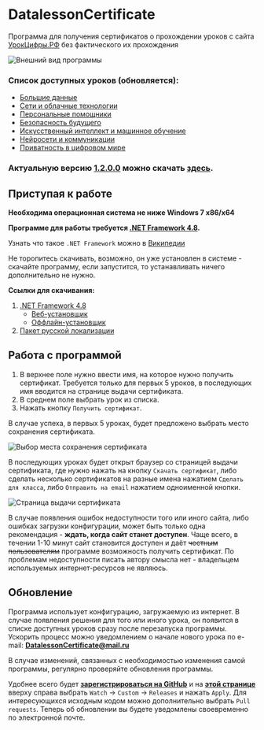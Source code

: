 # DatalessonCertificate

Программа для получения сертификатов о прохождении уроков с сайта [УрокЦифры.РФ](https://урокцифры.рф/ "УрокЦифры.РФ") без фактического их прохождения

![Внешний вид программы](https://user-images.githubusercontent.com/17485135/107755662-929a8e80-6d3c-11eb-8fc2-112d358294e6.png "Внешний вид программы")

### Список доступных уроков (обновляется):
* [Большие данные](https://урокцифры.рф/lessons/bolshie-dannye "Открыть урок")
* [Сети и облачные технологии](https://урокцифры.рф/lessons/seti-i-oblachnye-tehnologii "Открыть урок")
* [Персональные помощники](https://урокцифры.рф/lessons/personalnye-pomoshhniki "Открыть урок")
* [Безопасность будущего](https://урокцифры.рф/lessons/bezopasnost-budushhego "Открыть урок")
* [Искусственный интеллект и машинное обучение](https://урокцифры.рф/lessons/ii-i-algoritmy-prinjatija-reshenij "Открыть урок")
* [Нейросети и коммуникации](https://урокцифры.рф/lessons/neural-networks-and-communications "Открыть урок")
* [Приватность в цифровом мире](https://урокцифры.рф/lessons/cybersecurity "Открыть урок")

### Актуальную версию **[1.2.0.0](https://github.com/Ze2QvoQxxKeu/DatalessonCertificate/releases/tag/v1.2.0.0 "Актуальная версия")** можно скачать **[здесь](https://github.com/Ze2QvoQxxKeu/DatalessonCertificate/releases/download/v1.2.0.0/DatalessonCertificate.exe "Скачать последнюю версию программы")**. 

## Приступая к работе

**Необходима операционная система не ниже Windows 7 x86/x64**

**Программе для работы требуется [.NET Framework 4.8](https://dotnet.microsoft.com/download/dotnet-framework/net48 "Домашняя страница (English)").**

Узнать что такое `.NET Framework` можно в [Википедии](https://ru.wikipedia.org/wiki/.NET_Framework ".NET Framework &#124; Материал из Википедии — свободной энциклопедии")

Не торопитесь скачивать, возможно, он уже установлен в системе - скачайте программу, если запустится, то  устанавливать ничего дополнительно не нужно.

**Ссылки для скачивания:**

 1. [.NET Framework 4.8](https://dotnet.microsoft.com/download/dotnet-framework/net48 "Домашняя страница (English)")
    * [Веб-установщик](https://dotnet.microsoft.com/download/dotnet-framework/thank-you/net48-web-installer "Скачать веб-установщик")
    * [Оффлайн-установщик](https://dotnet.microsoft.com/download/dotnet-framework/thank-you/net48-offline-installer "Скачать оффлайн-установщик")
 2. [Пакет русской локализации](https://dotnet.microsoft.com/download/dotnet-framework/thank-you/net48-rus "Скачать пакет русской локализации")

## Работа с программой

1. В верхнее поле нужно ввести имя, на которое нужно получить сертификат. 
Требуется только для первых 5 уроков, в последующих имя вводится на странице выдачи сертификата.
2. В среднем поле выбрать урок из списка.
3. Нажать кнопку `Получить сертификат`.

В случае успеха, в первых 5 уроках, будет предложено выбрать место сохранения сертификата.

![Выбор места сохранения сертификата](https://user-images.githubusercontent.com/17485135/107580990-e14b0a00-6c10-11eb-9843-2cc78055ed63.png "Выбор места сохранения сертификата")

В последующих уроках будет открыт браузер со страницей выдачи сертификата, где нужно нажать на кнопку `Скачать сертификат`, либо сделать несколько сертификатов на разные имена нажатием `Сделать для класса`, либо `Отправить на email` нажатием одноименной кнопки.

![Страница выдачи сертификата](https://user-images.githubusercontent.com/17485135/107580010-633a3380-6c0f-11eb-9a64-0b34724b8234.PNG "Страница выдачи сертификата")

В случае появления ошибок недоступности того или иного сайта, либо ошибках загрузки конфигурации, может быть только одна рекомендация - **ждать, когда сайт станет доступен**. Чаще всего, в течении 1-10 минут сайт становится доступен и даёт ~~честным пользователям~~ программе возможность получить сертификат. По проблемам недоступности писать автору смысла нет - владельцем используемых интернет-ресурсов не являюсь.

## Обновление

Программа использует конфигурацию, загружаемую из интернет.
В случае появления решения для того или иного урока, он появится в списке доступных уроков сразу после перезапуска программы. 
Ускорить процесс можно уведомлением о начале нового урока по e-mail: **[DatalessonCertificate@mail.ru](mailto:DatalessonCertificate@mail.ru "Отправить сообщение по e-mail")**

В случае изменений, связанных с необходимостью изменения самой программы, регулярно проверяйте обновления программы.

Удобнее всего будет **[зарегистрироваться на GitHub](https://github.com/join?ref_cta=Sign+up&ref_loc=header+logged+out&ref_page=%2F&source=header-home "Регистрация")** и на **[этой странице](https://github.com/Ze2QvoQxxKeu/DatalessonCertificate "Перейти")** вверху справа выбрать `Watch` -> `Custom` -> `Releases` и нажать `Apply`. Для интересующихся исходным кодом можно дополнительно выбрать `Pull requests`. Теперь об обновлении вы будете уведомлены своевременно по электронной почте.
